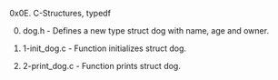0x0E. C-Structures, typedf

0. dog.h - Defines a new type struct dog with name, age and owner.

1. 1-init_dog.c - Function initializes struct dog.

2. 2-print_dog.c - Function prints struct dog.